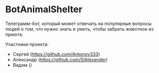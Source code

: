 # BotAnimalShelter

Телеграмм-бот, который может отвечать на популярные вопросы людей о том,
что нужно знать и уметь, чтобы забрать животное из приюта.

Участники проекта: 
- Сергей (https://github.com/Antonov333)
- Александр (https://github.com/SIAlexander)
- Вадим ()
